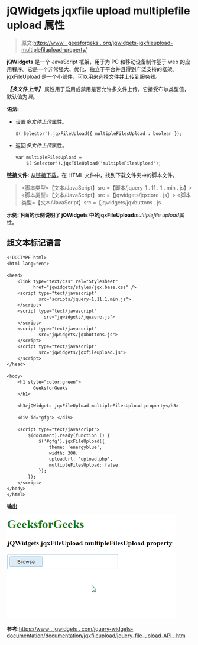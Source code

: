 # jQWidgets jqxfile upload multiplefile upload 属性

> 原文:[https://www . geesforgeks . org/jqwidgets-jqxfileupload-multiplefilupload-property/](https://www.geeksforgeeks.org/jqwidgets-jqxfileupload-multiplefilesupload-property/)

**jQWidgets** 是一个 JavaScript 框架，用于为 PC 和移动设备制作基于 web 的应用程序。它是一个非常强大、优化、独立于平台并且得到广泛支持的框架。jqxFileUpload 是一个小部件，可以用来选择文件并上传到服务器。

***【多文件上传】*** 属性用于启用或禁用是否允许多文件上传。它接受布尔类型值，默认值为*真*。

**语法:**

*   设置*多文件上传*属性。

    ```
    $('Selector').jqxFileUpload({ multipleFilesUpload : boolean });
    ```

*   返回*多文件上传*属性。

    ```
    var multipleFilesUpload = 
        $('Selector').jqxFileUpload('multipleFilesUpload');
    ```

**链接文件:** [从链接下载](https://www.jqwidgets.com/download/)。在 HTML 文件中，找到下载文件夹中的脚本文件。

> <link type="”text/css”" rel="”Stylesheet”" href="”jqwidgets/styles/jqx.base.css”">
> <脚本类型=【文本/JavaScript】src =【脚本/jquery-1 . 11 . 1 . min . js】></脚本>
> <脚本类型=【文本/JavaScript】src =【jqwidgets/jqxcore . js】></脚本>
> <脚本类型=【文本/JavaScript】src =【jqwidgets/jqxbuttons . js

**示例:**下面的示例说明了 jQWidgets 中的**jqxFileUpload***multiplefile upload*属性。

## 超文本标记语言

```
<!DOCTYPE html>
<html lang="en">

<head>
    <link type="text/css" rel="Stylesheet" 
          href="jqwidgets/styles/jqx.base.css" />
    <script type="text/javascript" 
            src="scripts/jquery-1.11.1.min.js">
    </script>
    <script type="text/javascript" 
              src="jqwidgets/jqxcore.js">
    </script>
    <script type="text/javascript" 
            src="jqwidgets/jqxbuttons.js">
    </script>
    <script type="text/javascript" 
            src="jqwidgets/jqxfileupload.js">
    </script>
</head>

<body>
    <h1 style="color:green">
          GeeksforGeeks
    </h1>

    <h3>jQWidgets jqxFileUpload multipleFilesUpload property</h3>

    <div id="gfg"> </div>

    <script type="text/javascript">
        $(document).ready(function () {
            $('#gfg').jqxFileUpload({ 
                theme: 'energyblue',
                width: 300,
                uploadUrl: 'upload.php',
                multipleFilesUpload: false
            });
        });
    </script>
</body>  
</html>
```

**输出:**

![](img/aaee0c0a8099dd48fee5745b33786935.png)

**参考:**[https://www . jqwidgets . com/jquery-widgets-documentation/documentation/jqxfileupload/jquery-file-upload-API . htm](https://www.jqwidgets.com/jquery-widgets-documentation/documentation/jqxfileupload/jquery-file-upload-api.htm)